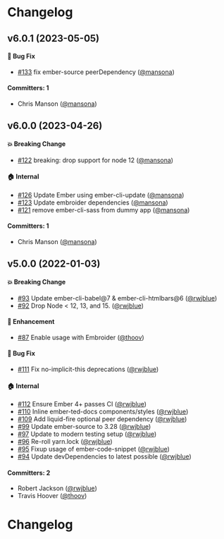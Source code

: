 # Changelog

## v6.0.1 (2023-05-05)

#### :bug: Bug Fix
* [#133](https://github.com/adopted-ember-addons/ember-collapsible-panel/pull/133) fix ember-source peerDependency ([@mansona](https://github.com/mansona))

#### Committers: 1
- Chris Manson ([@mansona](https://github.com/mansona))

## v6.0.0 (2023-04-26)

#### :boom: Breaking Change
* [#122](https://github.com/adopted-ember-addons/ember-collapsible-panel/pull/122) breaking: drop support for node 12 ([@mansona](https://github.com/mansona))

#### :house: Internal
* [#126](https://github.com/adopted-ember-addons/ember-collapsible-panel/pull/126) Update Ember using ember-cli-update ([@mansona](https://github.com/mansona))
* [#123](https://github.com/adopted-ember-addons/ember-collapsible-panel/pull/123) Update embroider dependencies ([@mansona](https://github.com/mansona))
* [#121](https://github.com/adopted-ember-addons/ember-collapsible-panel/pull/121) remove ember-cli-sass from dummy app ([@mansona](https://github.com/mansona))

#### Committers: 1
- Chris Manson ([@mansona](https://github.com/mansona))

## v5.0.0 (2022-01-03)

#### :boom: Breaking Change
* [#93](https://github.com/adopted-ember-addons/ember-collapsible-panel/pull/93) Update ember-cli-babel@7 & ember-cli-htmlbars@6 ([@rwjblue](https://github.com/rwjblue))
* [#92](https://github.com/adopted-ember-addons/ember-collapsible-panel/pull/92) Drop Node < 12, 13, and 15. ([@rwjblue](https://github.com/rwjblue))

#### :rocket: Enhancement
* [#87](https://github.com/adopted-ember-addons/ember-collapsible-panel/pull/87) Enable usage with Embroider ([@thoov](https://github.com/thoov))

#### :bug: Bug Fix
* [#111](https://github.com/adopted-ember-addons/ember-collapsible-panel/pull/111) Fix no-implicit-this deprecations ([@rwjblue](https://github.com/rwjblue))

#### :house: Internal
* [#112](https://github.com/adopted-ember-addons/ember-collapsible-panel/pull/112) Ensure Ember 4+ passes CI ([@rwjblue](https://github.com/rwjblue))
* [#110](https://github.com/adopted-ember-addons/ember-collapsible-panel/pull/110) Inline ember-ted-docs components/styles ([@rwjblue](https://github.com/rwjblue))
* [#109](https://github.com/adopted-ember-addons/ember-collapsible-panel/pull/109) Add liquid-fire optional peer dependency ([@rwjblue](https://github.com/rwjblue))
* [#99](https://github.com/adopted-ember-addons/ember-collapsible-panel/pull/99) Update ember-source to 3.28 ([@rwjblue](https://github.com/rwjblue))
* [#97](https://github.com/adopted-ember-addons/ember-collapsible-panel/pull/97) Update to modern testing setup ([@rwjblue](https://github.com/rwjblue))
* [#96](https://github.com/adopted-ember-addons/ember-collapsible-panel/pull/96) Re-roll yarn.lock ([@rwjblue](https://github.com/rwjblue))
* [#95](https://github.com/adopted-ember-addons/ember-collapsible-panel/pull/95) Fixup usage of ember-code-snippet ([@rwjblue](https://github.com/rwjblue))
* [#94](https://github.com/adopted-ember-addons/ember-collapsible-panel/pull/94) Update devDependencies to latest possible ([@rwjblue](https://github.com/rwjblue))

#### Committers: 2
- Robert Jackson ([@rwjblue](https://github.com/rwjblue))
- Travis Hoover ([@thoov](https://github.com/thoov))


# Changelog
